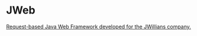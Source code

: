 # JWeb
[Request-based Java Web Framework developed for the JWillians company.](http://ericsonwillians.github.io/JWeb/javadoc/)
